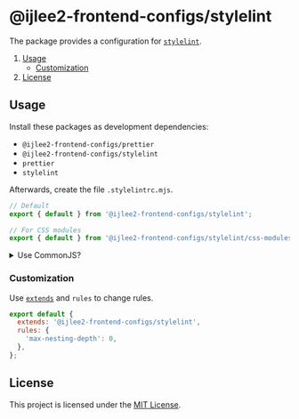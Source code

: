 # @ijlee2-frontend-configs/stylelint

The package provides a configuration for [`stylelint`](https://stylelint.io/user-guide/rules/).

1. [Usage](#usage)
    - [Customization](#customization)
1. [License](#license)


## Usage

Install these packages as development dependencies:

- `@ijlee2-frontend-configs/prettier`
- `@ijlee2-frontend-configs/stylelint`
- `prettier`
- `stylelint`

Afterwards, create the file `.stylelintrc.mjs`.

```js
// Default
export { default } from '@ijlee2-frontend-configs/stylelint';

// For CSS modules
export { default } from '@ijlee2-frontend-configs/stylelint/css-modules';
```

<details>

<summary>Use CommonJS?</summary>

Create the file `.stylelintrc.cjs`.

```js
'use strict';

module.exports = require('@ijlee2-frontend-configs/stylelint');
```

</details>


### Customization

Use [`extends`](https://stylelint.io/user-guide/configure/#extends) and `rules` to change rules.

```js
export default {
  extends: '@ijlee2-frontend-configs/stylelint',
  rules: {
    'max-nesting-depth': 0,
  },
};
```


## License

This project is licensed under the [MIT License](./LICENSE.md).
